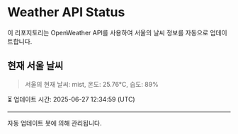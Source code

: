 
# Weather API Status

이 리포지토리는 OpenWeather API를 사용하여 서울의 날씨 정보를 자동으로 업데이트합니다.

## 현재 서울 날씨
> 서울의 현재 날씨: mist, 온도: 25.76°C, 습도: 89%

⏳ 업데이트 시간: 2025-06-27 12:34:59 (UTC)

---
자동 업데이트 봇에 의해 관리됩니다.
